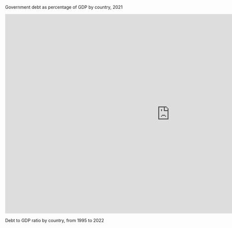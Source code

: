 Government debt as percentage of GDP by country, 2021

<iframe src="https://data.oecd.org/chart/6O4L" width="1060" height="645" style="border: 0" mozallowfullscreen="true" webkitallowfullscreen="true" allowfullscreen="true"><a href="https://data.oecd.org/chart/6O4L" target="_blank">OECD Chart: General government debt, Total, % of GDP, Annual, 2021</a></iframe>

Debt to GDP ratio by country, from 1995 to 2022

<div class="flourish-embed flourish-chart" data-src="visualisation/11133100"><script src="https://public.flourish.studio/resources/embed.js"></script></div>
